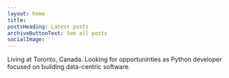 ```yaml
---
layout: home
title: 
postsHeading: Latest posts
archiveButtonText: See all posts
socialImage: ''
---
```

Living at Toronto, Canada. Looking for opportuninties as Python developer focused on building data-centric software.
